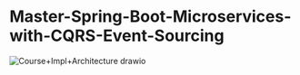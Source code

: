 # Master-Spring-Boot-Microservices-with-CQRS-Event-Sourcing

![Course+Impl+Architecture drawio](https://user-images.githubusercontent.com/54174687/180636332-4c16da0e-2c71-4868-92e1-c62f1639540f.png)
